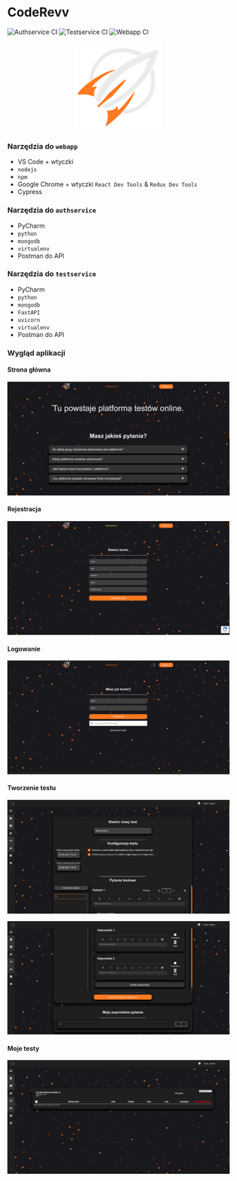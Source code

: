 # CodeRevv
![Authservice CI](https://github.com/bart-kosmala/inz/actions/workflows/authservice.yml/badge.svg)
![Testservice CI](https://github.com/bart-kosmala/inz/actions/workflows/testservice.yml/badge.svg)
![Webapp CI](https://github.com/bart-kosmala/inz/actions/workflows/webapp.yml/badge.svg)

<p align="center">
  <img src="frontend/webapp/public/logo192.png" width="200" title="Logo">
</p>

### Narzędzia do `webapp`
* VS Code + wtyczki
* `nodejs`
* `npm`
* Google Chrome + wtyczki `React Dev Tools` & `Redux Dev Tools`
* Cypress

### Narzędzia do `authservice`
* PyCharm
* `python`
* `mongodb`
* `virtualenv`
* Postman do API

### Narzędzia do `testservice`
* PyCharm
* `python`
* `mongodb`
* `FastAPI`
* `uvicorn`
* `virtualenv`
* Postman do API

### Wygląd aplikacji

#### Strona główna

<p align="center">
  <img src="docs/images/Main.PNG" title="Main">
</p>

#### Rejestracja

<p align="center">
  <img src="docs/images/SignOut.PNG" title="Registraton">
</p>

#### Logowanie

<p align="center">
  <img src="docs/images/SignIn.PNG" title="Login">
</p>

#### Tworzenie testu

<p align="center">
  <img src="docs/images/MakeTest1.PNG" title="MakeTest1">
</p>

<p align="center">
  <img src="docs/images/MakeTest2.PNG" title="MakeTest2">
</p>

#### Moje testy

<p align="center">
  <img src="docs/images/ListTest.PNG" title="ListTest">
</p>

